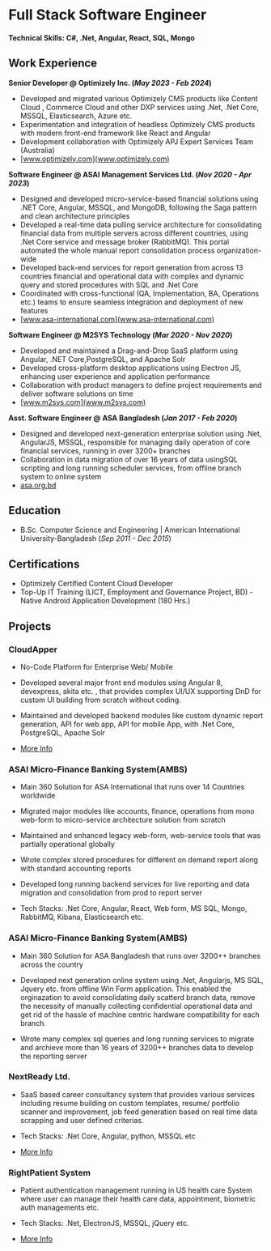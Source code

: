 # Full Stack Software Engineer

#### Technical Skills: C#, .Net, Angular, React, SQL, Mongo


## Work Experience
**Senior Developer @ Optimizely Inc. (_May 2023 - Feb 2024_)**
- Developed and migrated various Optimizely CMS products like Content Cloud , Commerce Cloud and other DXP services using .Net, .Net Core, MSSQL, Elasticsearch, Azure etc.
- Experimentation and integration of headless Optimizely CMS products with modern front-end framework like React and Angular
- Development collaboration with Optimizely APJ Expert Services Team (Australia)
- [www.optimizely.com](www.optimizely.com)

**Software Engineer @ ASAI Management Services Ltd. (_Nov 2020 - Apr 2023_)**
- Designed and developed micro-service-based financial solutions using .NET Core, Angular, MSSQL, and MongoDB, following the Saga pattern and clean architecture principles
- Developed a real-time data pulling service architecture for consolidating financial data from multiple servers across different countries, using .Net Core service and message     broker (RabbitMQ). This portal automated the whole manual report consolidation process organization-wide
- Developed back-end services for report generation from across 13 countries financial and operational data with complex and dynamic query and stored procedures with SQL and .Net Core
- Coordinated with cross-functional (QA, Implementation, BA, Operations etc.) teams to ensure seamless integration and deployment of new features
- [www.asa-international.com](www.asa-international.com)

**Software Engineer @ M2SYS Technology (_Mar 2020 - Nov 2020_)**
- Developed and maintained a Drag-and-Drop SaaS platform using Angular, .NET Core,PostgreSQL, and Apache Solr
- Developed cross-platform desktop applications using Electron JS, enhancing user experience and application performance
- Collaboration with product managers to define project requirements and deliver software solutions on time
- [www.m2sys.com](www.m2sys.com)

**Asst. Software Engineer @ ASA Bangladesh (_Jan 2017 - Feb 2020_)**
-  Designed and developed next-generation enterprise solution using .Net, AngularJS, MSSQL, responsible for managing daily operation of core financial services, running in over 3200+ branches
- Collaboration in data migration of over 16 years of data usingSQL scripting and long running scheduler services, from offline branch system to online system
- [asa.org.bd](https://asa.org.bd)



## Education			        		
- B.Sc. Computer Science and Engineering | American International University-Bangladesh (_Sep 2011 - Dec 2015_)

## Certifications			        		
- Optimizely Certified Content Cloud Developer
- Top-Up IT Training (LICT, Employment and Governance Project, BD) - Native Android Application Development (180 Hrs.)


## Projects

### CloudApper
- No-Code Platform for Enterprise Web/ Mobile

- Developed several major front end modules using Angular 8, devexpress, akita etc. , that provides complex UI/UX supporting DnD for custom UI building from scratch without coding.
- Maintained and developed backend modules like custom dynamic report generation, API for web app, API for mobile App, with .Net Core, PostgreSQL, Apache Solr
- [More Info](https://www.cloudapper.ai)

### ASAI Micro-Finance Banking System(AMBS)
- Main 360 Solution for ASA International that runs over 14 Countries worldwide

- Migrated major modules like accounts, finance, operations from mono web-form to micro-service architecture solution from scratch
- Maintained and enhanced legacy web-form, web-service tools that was partially operational globally
- Wrote complex stored procedures for different on demand report along with standard accounting reports
- Developed long running backend services for live reporting and data migration and consolidation from prod to report server
- Tech Stacks: .Net Core, Angular, React, Web form, MS SQL, Mongo, RabbitMQ, Kibana, Elasticsearch etc.

### ASAI Micro-Finance Banking System(AMBS)
- Main 360 Solution for ASA Bangladesh that runs over 3200++ branches across the country

- Developed next generation online system using .Net, Angularjs, MS SQL, Jquery etc. from offline Win Form application. This enabled the orginazation to avoid consolidating daily scatterd branch data, remove the necessity of manually collecting confidential operational data and get rid of the hassle of machine centric hardware compatibility for each branch.
- Wrote many complex sql queries and long running services to migrate and archieve more than 16 years of 3200++ branches data to develop the reporting server

### NextReady Ltd.
- SaaS based career consultancy system that provides various services including resume building on custom templates, resume/ portfolio scanner and improvement, job feed generation based on real time data scrapping and user defined criterias.

- Tech Stacks: .Net Core, Angular, python, MSSQL etc
- [More Info](http://nextready.org/home)

### RightPatient System
- Patient authentication management running in US health care System where user can manage their health care data, appointment, biometric auth managements etc.

- Tech Stacks: .Net, ElectronJS, MSSQL, jQuery etc.
- [More Info](https://www.rightpatient.com/)
